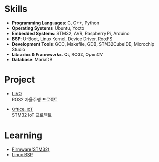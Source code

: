 # Skills

- **Programming Languages**: C, C++, Python
- **Operating Systems**: Ubuntu, Yocto
- **Embedded Systems**: STM32, AVR, Raspberry Pi, Arduino
- **BSP**: U-Boot, Linux Kernel, Device Driver, RootFS
- **Development Tools**: GCC, Makefile, GDB, STM32CubeIDE, Microchip Studio
- **Libraries & Frameworks**: Qt, ROS2, OpenCV
- **Database**: MariaDB

# Project
- [LIVO](https://github.com/jeong7231/LIVO)<br>ROS2 자율주행 프로젝트

- [Office_IoT](https://github.com/jeong7231/Office_IoT)<br>STM32 IoT 프로젝트

# Learning
- [Firmware(STM32)](https://github.com/jeong7231/intel7_review_study/tree/main/2nd_week/jeong7231)
- [Linux BSP](https://github.com/jeong7231/linux_bsp/tree/main)